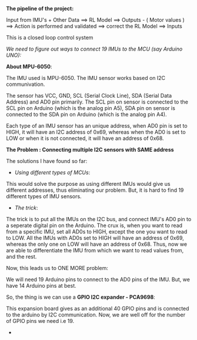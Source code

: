 **The pipeline of the project:**

Input from IMU's + Other Data ==> RL Model ==> Outputs - ( Motor values )  ==> Action is performed and validated ==> correct the RL Model ==> Inputs

This is a closed loop control system

*We need to figure out ways to connect 19 IMUs to the MCU (say Arduino UNO):*

**About MPU-6050**:

The IMU used is MPU-6050.
The IMU sensor works based on I2C communivation.

The sensor has VCC, GND, SCL (Serial Clock Line), SDA (Serial Data Address) and AD0 pin primarily.
The SCL pin on sensor is connected to the SCL pin on Arduino (which is the analog pin A5), SDA pin on sensor is connected to the SDA pin on Arduino (which is the analog pin A4).

Each type of an IMU sensor has an unique address, when AD0 pin is set to HIGH, it will have an I2C address of 0x69, whereas when the AD0 is set to LOW or when it is not connected, it will have an address of 0x68.

**The Problem : Connecting multiple I2C sensors with SAME address**

The solutions I have found so far:

* *Using different types of MCUs*:

This would solve the purpose as using different IMUs would give us different addresses, thus eliminating our problem. But, it is hard to find 19 different types of IMU sensors.

* *The trick*:

The trick is to put all the IMUs on the I2C bus, and connect IMU's AD0 pin to a seperate digital pin on the Arduino. The crux is, when you want to read from a specific IMU, set all AD0s to HIGH, except the one you want to read to LOW. All the IMUs with AD0s set to HIGH will have an address of 0x69, whereas the only one on LOW will have an address of 0x68. Thus, now we are able to differentiate the IMU from which we want to read values from, and the rest.

Now, this leads us to ONE MORE problem:

We will need 19 Arduino pins to connect to the AD0 pins of the IMU. But, we have 14 Arduino pins at best. 

So, the thing is we can use a **GPIO I2C expander - PCA9698**:

This expansion board gives as an additional 40 GPIO pins and is connected to the arduino by I2C communication. Now, we are well off for the number of GPIO pins we need i.e 19.

* 









